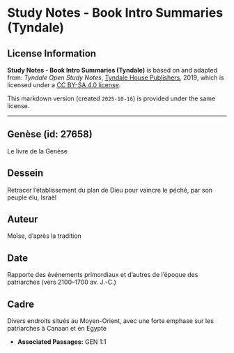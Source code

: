 # Study Notes - Book Intro Summaries (Tyndale)

## License Information

**Study Notes - Book Intro Summaries (Tyndale)** is based on and adapted from: _Tyndale Open Study Notes_, [Tyndale House Publishers](https://tyndaleopenresources.com/), 2019, which is licensed under a [CC BY-SA 4.0 license](https://creativecommons.org/licenses/by-sa/4.0/legalcode.en).

This markdown version (created `2025-10-16`) is provided under the same license.



--------------------------------

## Genèse (id: 27658)

Le livre de la Genèse

Dessein
-------

Retracer l’établissement du plan de Dieu pour vaincre le péché, par son peuple élu, Israël

Auteur
------

Moïse, d’après la tradition

Date
----

Rapporte des événements primordiaux et d’autres de l’époque des patriarches (vers 2100–1700 av. J.\-C.)

Cadre
-----

Divers endroits situés au Moyen\-Orient, avec une forte emphase sur les patriarches à Canaan et en Egypte

* **Associated Passages:** GEN 1:1

